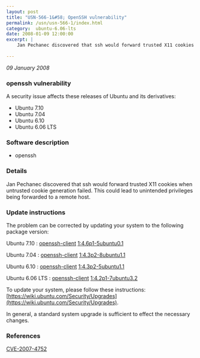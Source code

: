 ```yaml
---
layout: post
title: "USN-566-1&#58; OpenSSH vulnerability"
permalink: /usn/usn-566-1/index.html
category:  ubuntu-6.06-lts
date: 2008-01-09 12:00:00
excerpt: |
    Jan Pechanec discovered that ssh would forward trusted X11 cookies when untrusted cookie generation failed.  This could lead to unintended privileges being forwarded to a remote host. 
    
--- 
```

 
 

*09 January 2008*

### openssh vulnerability

A security issue affects these releases of Ubuntu and its derivatives:

* Ubuntu 7.10
* Ubuntu 7.04
* Ubuntu 6.10
* Ubuntu 6.06 LTS

### Software description

* openssh 

### Details

Jan Pechanec discovered that ssh would forward trusted X11 cookies when untrusted cookie generation failed. This could lead to unintended privileges being forwarded to a remote host. 

### Update instructions

The problem can be corrected by updating your system to the following package version:

Ubuntu 7.10
 : [openssh-client](https://launchpad.net/ubuntu/+source/openssh) <span> [1:4.6p1-5ubuntu0.1](https://launchpad.net/ubuntu/+source/openssh/1:4.6p1-5ubuntu0.1) </span> 

Ubuntu 7.04
 : [openssh-client](https://launchpad.net/ubuntu/+source/openssh) <span> [1:4.3p2-8ubuntu1.1](https://launchpad.net/ubuntu/+source/openssh/1:4.3p2-8ubuntu1.1) </span> 

Ubuntu 6.10
 : [openssh-client](https://launchpad.net/ubuntu/+source/openssh) <span> [1:4.3p2-5ubuntu1.1](https://launchpad.net/ubuntu/+source/openssh/1:4.3p2-5ubuntu1.1) </span> 

Ubuntu 6.06 LTS
 : [openssh-client](https://launchpad.net/ubuntu/+source/openssh) <span> [1:4.2p1-7ubuntu3.2](https://launchpad.net/ubuntu/+source/openssh/1:4.2p1-7ubuntu3.2) </span> 

To update your system, please follow these instructions: [https://wiki.ubuntu.com/Security/Upgrades](https://wiki.ubuntu.com/Security/Upgrades).

In general, a standard system upgrade is sufficient to effect the necessary changes. 

### References

 
 [CVE-2007-4752](http://people.ubuntu.com/~ubuntu-security/cve/CVE-2007-4752)
 


